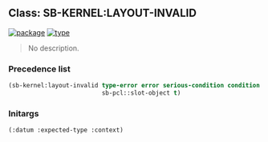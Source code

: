 ## Class: SB-KERNEL:LAYOUT-INVALID
[![package](https://img.shields.io/badge/Package-SB--KERNEL-5f9ea0.svg?style=social&colorA=999999)](../) [![type](https://img.shields.io/badge/Type-Class-5f9ea0.svg?style=social&colorA=999999)](../#class) 

> No description.

### Precedence list
```cl
(sb-kernel:layout-invalid type-error error serious-condition condition
                          sb-pcl::slot-object t)
```
### Initargs
```cl
(:datum :expected-type :context)
```

